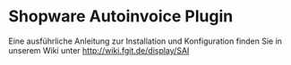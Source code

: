 # Shopware Autoinvoice Plugin

Eine ausführliche Anleitung zur Installation und Konfiguration finden Sie in unserem Wiki unter http://wiki.fgit.de/display/SAI